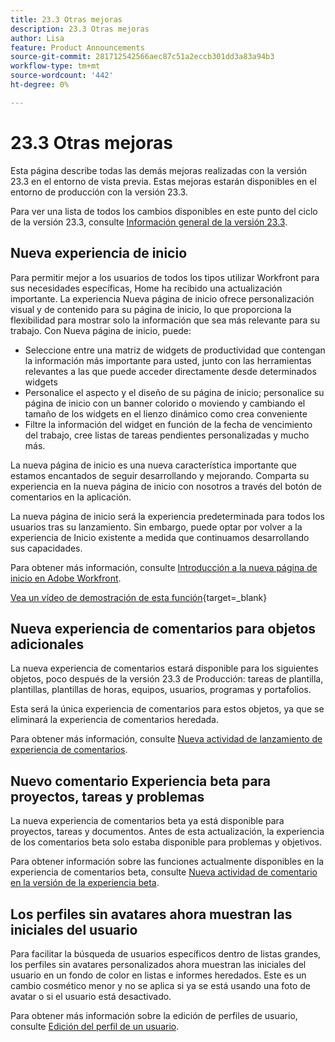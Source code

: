 ```yaml
---
title: 23.3 Otras mejoras
description: 23.3 Otras mejoras
author: Lisa
feature: Product Announcements
source-git-commit: 281712542566aec87c51a2eccb301dd3a83a94b3
workflow-type: tm+mt
source-wordcount: '442'
ht-degree: 0%

---
```


# 23.3 Otras mejoras

Esta página describe todas las demás mejoras realizadas con la versión 23.3 en el entorno de vista previa. Estas mejoras estarán disponibles en el entorno de producción con la versión 23.3.

Para ver una lista de todos los cambios disponibles en este punto del ciclo de la versión 23.3, consulte [Información general de la versión 23.3](/help/quicksilver/product-announcements/product-releases/23.3-release-activity/23-3-release-overview.md).

## Nueva experiencia de inicio

Para permitir mejor a los usuarios de todos los tipos utilizar Workfront para sus necesidades específicas, Home ha recibido una actualización importante. La experiencia Nueva página de inicio ofrece personalización visual y de contenido para su página de inicio, lo que proporciona la flexibilidad para mostrar solo la información que sea más relevante para su trabajo. Con Nueva página de inicio, puede:

* Seleccione entre una matriz de widgets de productividad que contengan la información más importante para usted, junto con las herramientas relevantes a las que puede acceder directamente desde determinados widgets
* Personalice el aspecto y el diseño de su página de inicio; personalice su página de inicio con un banner colorido o moviendo y cambiando el tamaño de los widgets en el lienzo dinámico como crea conveniente
* Filtre la información del widget en función de la fecha de vencimiento del trabajo, cree listas de tareas pendientes personalizadas y mucho más.

La nueva página de inicio es una nueva característica importante que estamos encantados de seguir desarrollando y mejorando. Comparta su experiencia en la nueva página de inicio con nosotros a través del botón de comentarios en la aplicación.

La nueva página de inicio será la experiencia predeterminada para todos los usuarios tras su lanzamiento. Sin embargo, puede optar por volver a la experiencia de Inicio existente a medida que continuamos desarrollando sus capacidades.

Para obtener más información, consulte [Introducción a la nueva página de inicio en Adobe Workfront](/help/quicksilver/workfront-basics/using-home/new-home/get-started-with-new-home.md).

[Vea un vídeo de demostración de esta función](https://video.tv.adobe.com/v/3420969/){target=_blank}

## Nueva experiencia de comentarios para objetos adicionales

La nueva experiencia de comentarios estará disponible para los siguientes objetos, poco después de la versión 23.3 de Producción: tareas de plantilla, plantillas, plantillas de horas, equipos, usuarios, programas y portafolios.

Esta será la única experiencia de comentarios para estos objetos, ya que se eliminará la experiencia de comentarios heredada.

Para obtener más información, consulte [Nueva actividad de lanzamiento de experiencia de comentarios](/help/quicksilver/product-announcements/betas/new-commenting-experience-beta/new-commenting-beta-experience-release-activity.md).

## Nuevo comentario Experiencia beta para proyectos, tareas y problemas

La nueva experiencia de comentarios beta ya está disponible para proyectos, tareas y documentos. Antes de esta actualización, la experiencia de los comentarios beta solo estaba disponible para problemas y objetivos.

Para obtener información sobre las funciones actualmente disponibles en la experiencia de comentarios beta, consulte [Nueva actividad de comentario en la versión de la experiencia beta](/help/quicksilver/product-announcements/betas/new-commenting-experience-beta/new-commenting-beta-experience-release-activity.md).

## Los perfiles sin avatares ahora muestran las iniciales del usuario

Para facilitar la búsqueda de usuarios específicos dentro de listas grandes, los perfiles sin avatares personalizados ahora muestran las iniciales del usuario en un fondo de color en listas e informes heredados. Este es un cambio cosmético menor y no se aplica si ya se está usando una foto de avatar o si el usuario está desactivado.

Para obtener más información sobre la edición de perfiles de usuario, consulte [Edición del perfil de un usuario](/help/quicksilver/administration-and-setup/add-users/create-and-manage-users/edit-a-users-profile.md).
